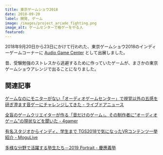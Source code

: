 ```yaml
---
title: 東京ゲームショウ2018
date: 2018-09-20
label: 開発, ゲーム
image: /images/project_arcade_fighting.png
image_alt: ゲームセンターで格ゲーをやる人
featured:
---
```


2018年9月20日から23日にかけて行われた、東京ゲームショウ2018のインディーゲームコーナーに [Audio Game Center](https://audiogame.center) として出展しました。

昔、受験勉強のストレスから逃避するために作っていたゲームが、まさかの東京ゲームショウアレンジで出ることになりました。

## 関連記事

[ゲームなのにモニターがない「オーディオゲームセンター」で視覚以外の五感を研ぎ澄ます音ゲーにチャレンジしてきた - ライブドアニュース](https://news.livedoor.com/article/detail/15341042/)

[全盲のゲームクリエイターが作る「音だけのゲーム」。その制作者に“オーディオゲーム”の現状などを聞いた - 4gamer](https://www.4gamer.net/games/999/G999901/20181002079/)

[有名スタジオからインディ、学生まで TGS2018で気になったVRコンテンツ一挙紹介 - MoguLive](https://www.moguravr.com/tgs2018-vr/)

[多様な分野で活躍する塾生たち－2019 Portrait - 慶應義塾](https://www.keio.ac.jp/ja/keio-times/features/2020/2/)
